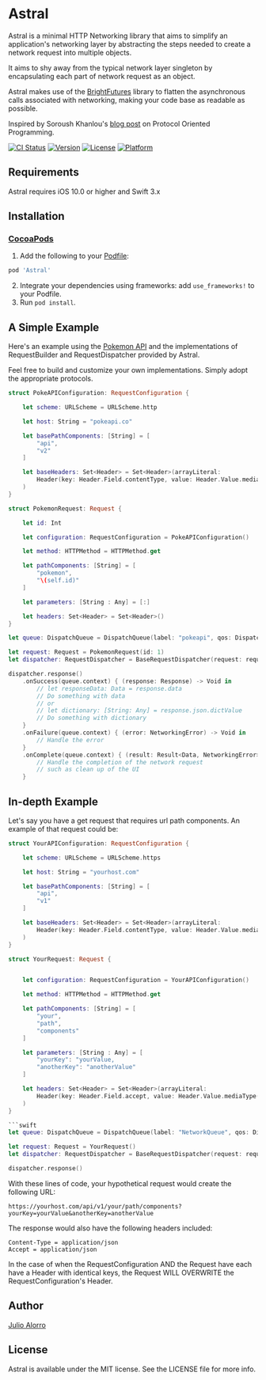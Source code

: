# Astral
Astral is a minimal HTTP Networking library that aims to simplify an application's networking layer by abstracting
the steps needed to create a network request into multiple objects.

It aims to shy away from the typical network layer singleton by encapsulating each part of network request as an object.

Astral makes use of the [BrightFutures](https://github.com/Thomvis/BrightFutures) library to flatten the asynchronous calls
associated with networking, making your code base as readable as possible.

Inspired by Soroush Khanlou's [blog post](http://khanlou.com/2016/05/protocol-oriented-programming/) on Protocol Oriented 
Programming.

[![CI Status](http://img.shields.io/travis/hooliooo/Astral.svg?style=flat)](https://travis-ci.org/hooliooo/Astral)
[![Version](https://img.shields.io/cocoapods/v/Astral.svg?style=flat)](http://cocoapods.org/pods/Astral)
[![License](https://img.shields.io/cocoapods/l/Astral.svg?style=flat)](http://cocoapods.org/pods/Astral)
[![Platform](https://img.shields.io/cocoapods/p/Astral.svg?style=flat)](http://cocoapods.org/pods/Astral)

## Requirements

Astral requires iOS 10.0 or higher and Swift 3.x

## Installation
### [CocoaPods](http://cocoapods.org/)

1. Add the following to your [Podfile](http://guides.cocoapods.org/using/the-podfile.html):

```ruby
pod 'Astral'
```
2. Integrate your dependencies using frameworks: add `use_frameworks!` to your Podfile. 
3. Run `pod install`.

## A Simple Example
Here's an example using the [Pokemon API](http://pokeapi.co) and the implementations of RequestBuilder and RequestDispatcher
provided by Astral.

Feel free to build and customize your own implementations. Simply adopt the appropriate protocols.

```swift
struct PokeAPIConfiguration: RequestConfiguration {

    let scheme: URLScheme = URLScheme.http

    let host: String = "pokeapi.co"

    let basePathComponents: [String] = [
        "api",
        "v2"
    ]

    let baseHeaders: Set<Header> = Set<Header>(arrayLiteral:
        Header(key: Header.Field.contentType, value: Header.Value.mediaType(MediaType.applicationJSON))
    )
}
```

```swift
struct PokemonRequest: Request {

    let id: Int

    let configuration: RequestConfiguration = PokeAPIConfiguration()

    let method: HTTPMethod = HTTPMethod.get

    let pathComponents: [String] = [
        "pokemon",
        "\(self.id)"
    ]

    let parameters: [String : Any] = [:]

    let headers: Set<Header> = Set<Header>()
}
```

```swift
let queue: DispatchQueue = DispatchQueue(label: "pokeapi", qos: DispatchQoS.utility, attributes: [DispatchQueue.Attributes.concurrent])

let request: Request = PokemonRequest(id: 1)
let dispatcher: RequestDispatcher = BaseRequestDispatcher(request: request)

dispatcher.response()
    .onSuccess(queue.context) { (response: Response) -> Void in
        // let responseData: Data = response.data
        // Do something with data
        // or
        // let dictionary: [String: Any] = response.json.dictValue
        // Do something with dictionary
    }
    .onFailure(queue.context) { (error: NetworkingError) -> Void in
        // Handle the error
    }
    .onComplete(queue.context) { (result: Result<Data, NetworkingError>) -> Void in
        // Handle the completion of the network request
        // such as clean up of the UI
    }
```

## In-depth Example
Let's say you have a get request that requires url path components. An example of that request could be:

```swift
struct YourAPIConfiguration: RequestConfiguration {

    let scheme: URLScheme = URLScheme.https

    let host: String = "yourhost.com"

    let basePathComponents: [String] = [
        "api",
        "v1"
    ]

    let baseHeaders: Set<Header> = Set<Header>(arrayLiteral:
        Header(key: Header.Field.contentType, value: Header.Value.mediaType(MediaType.applicationJSON))
    )
}
```

```swift
struct YourRequest: Request {


    let configuration: RequestConfiguration = YourAPIConfiguration()

    let method: HTTPMethod = HTTPMethod.get

    let pathComponents: [String] = [
        "your",
        "path",
        "components"
    ]

    let parameters: [String : Any] = [
        "yourKey": "yourValue,
        "anotherKey": "anotherValue"
    ]

    let headers: Set<Header> = Set<Header>(arrayLiteral:
        Header(key: Header.Field.accept, value: Header.Value.mediaType(MediaType.applicationJSON))
    )
}

```

```swift
```swift
let queue: DispatchQueue = DispatchQueue(label: "NetworkQueue", qos: DispatchQoS.utility, attributes: [DispatchQueue.Attributes.concurrent])

let request: Request = YourRequest()
let dispatcher: RequestDispatcher = BaseRequestDispatcher(request: request, isDebugMode: true)

dispatcher.response()
```

With these lines of code, your hypothetical request would create the following URL:

```
https://yourhost.com/api/v1/your/path/components?yourKey=yourValue&anotherKey=anotherValue
```

The response would also have the following headers included:
```
Content-Type = application/json
Accept = application/json
```

In the case of when the RequestConfiguration AND the Request have each have a Header with identical keys, the Request WILL OVERWRITE the RequestConfiguration's Header.



## Author

[Julio Alorro](https://twitter.com/Hooliooo)

## License

Astral is available under the MIT license. See the LICENSE file for more info.
